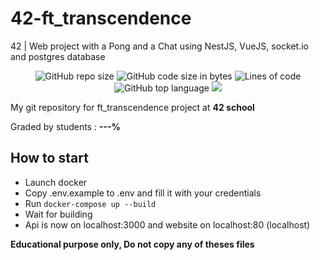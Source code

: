 # 42-ft_transcendence
42 | Web project with a Pong and a Chat using NestJS, VueJS, socket.io and postgres database

<p align="center"> 
<img alt="GitHub repo size" src="https://img.shields.io/github/repo-size/bycop/42-ft_transcendence">
<img alt="GitHub code size in bytes" src="https://img.shields.io/github/languages/code-size/bycop/42-ft_transcendence">
<img alt="Lines of code" src="https://img.shields.io/tokei/lines/github/bycop/42-ft_transcendence">
<img alt="GitHub top language" src="https://img.shields.io/github/languages/top/bycop/42-ft_transcendence">
<img src="https://hits.seeyoufarm.com/api/count/incr/badge.svg?url=https%3A%2F%2Fgithub.com%2Fbycop%2F42-ft_transcendence%2F&count_bg=%233062F3&title_bg=%23555555&icon=&icon_color=%23E7E7E7&title=Views&edge_flat=false"/>
</p>

My git repository for ft_transcendence project at **42 school**

Graded by students : **---%**

## How to start
- Launch docker
- Copy .env.example to .env and fill it with your credentials
- Run `docker-compose up --build`
- Wait for building
- Api is now on localhost:3000 and website on localhost:80 (localhost)

**Educational purpose only, Do not copy any of theses files**
